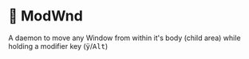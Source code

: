 # 👺 ModWnd
A daemon to move any Window from within it's body (child area) while holding a modifier key (<kbd>ÿ</kbd>/<kbd>Alt</kbd>)
